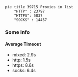 
```mermaid
pie title 39715 Proxies in list
    "HTTP" : 23797
    "HTTPS": 5837
    "SOCKS" : 14457
```

### Some Info
#### Average Timeout

- mixed: 2.9s
- http: 1.5s
- https: 8.6s
- socks: 6.4s
